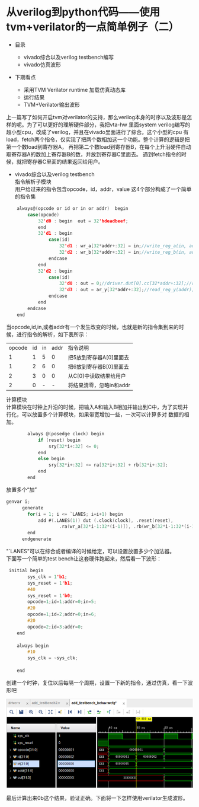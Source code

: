 # 从verilog到python代码——使用tvm+verilator的一点简单例子（二）

* 目录
    * vivado综合以及verilog testbench编写
    * vivado仿真波形

* 下期看点
    * 采用TVM Verilator runtime 加载仿真动态库
    * 运行结果
    * TVM+Verilator输出波形

上一篇写了如何开启tvm对verilator的支持，那么verilog本身的时序以及波形是怎样的呢。为了可以更好的理解硬件部分，我把vta-hw
里面system verilog编写的超小型cpu，改成了verilog，并且在vivado里面进行了综合。这个小型的cpu
有load，fetch两个指令，仅实现了把两个数相加这一个功能。整个计算的逻辑是把第一个数load到寄存器A，
再把第二个数load到寄存器B，在每个上升沿硬件自动取寄存器A的数加上寄存器B的数，并放到寄存器C里面去。
遇到fetch指令的时候，就把寄存器C里面的结果返回给用户。 
* vivado综合以及verilog testbench  
指令解析子模块  
用户给过来的指令包含opcode，id，addr，value 这4个部分构成了一个简单的指令集  
```c
    always@(opcode or id or in or addr)  begin
        case(opcode)
            32'd0 : begin  out = 32'hdeadbeef;
            end
            32'd1 : begin
                case(id)
                    32'd1 : wr_a[32*addr+:32] = in;//write_reg_a(in, addr);
                    32'd2 : wr_b[32*addr+:32] = in;//write_reg_b(in, addr);
                endcase
            end
            32'd2 : begin
                case(id)
                    32'd0 : out = 0;//driver.dut[0].cc[32*addr+:32];//read_cc(addr);
                    32'd3 : out = ar_y[32*addr+:32];//read_reg_y(addr);
                endcase
            end
        endcase
    end
```  
当opcode,id,in,或者addr有一个发生改变的时候，也就是新的指令集到来的时候，进行指令的解析，如下表所示：

<table>
<tr>
    <td>opcode</td>
    <td>id</td>
    <td>in</td>
    <td>addr</td>
    <td>指令说明</td>
</tr>
<tr>
    <td>1</td>
    <td>1</td>
    <td>5</td>
    <td>0</td>
    <td>把5放到寄存器A[0]里面去</td>
</tr>
<tr>
    <td>1</td>
    <td>2</td>
    <td>6</td>
    <td>0</td>
    <td>把6放到寄存器B[0]里面去</td>
</tr>
<tr>
    <td>2</td>
    <td>3</td>
    <td>0</td>
    <td>0</td>
    <td>从C[0]中读取结果给用户</td>
</tr>
<tr>
    <td>2</td>
    <td>0</td>
    <td>-</td>
    <td>-</td>
    <td>将结果清零，忽略in和addr</td>
</tr>
</table>
  
计算模块  
计算模块在时钟上升沿的时候，把输入A和输入B相加并输出到C中，为了实现并行化，可以放置多个计算模块，如果带宽增加一些，一次可以计算多对
数据的相加。  
```c
        always @(posedge clock) begin
            if (reset) begin
                sry[32*i+:32] <= 0;
            end
            else begin
                sry[32*i+:32] <= ra[32*i+:32] + rb[32*i+:32];
            end
        end
```  
放置多个“加”  
```c
genvar i;
      generate
        for(i = 1; i <= `LANES; i=i+1) begin
            add #(.LANES(1)) dut (.clock(clock), .reset(reset),
                    .ra(wr_a[32*i-1:32*(i-1)]), .rb(wr_b[32*i-1:32*(i-1)]), .ry(ar_y[32*i-1:32*(i-1)]));
        end
      endgenerate
```  
"`LANES"可以在综合或者编译的时候给定，可以设置放置多少个加法器。  
下面写一个简单的test bench让这套硬件跑起来，然后看一下波形：  
```c
 initial begin
        sys_clk = 1'b1;
        sys_reset = 1'b1;
        #40
        sys_reset = 1'b0;
        opcode=1;id=1;addr=0;in=5;
        #20
        opcode=1;id=2;addr=0;in=6;
        #20
        opcode=2;id=3;addr=0;
    end
    
    always begin 
        #10
        sys_clk = ~sys_clk;
        
    end
```
创建一个时钟，复位以后每隔一个周期，设置一下新的指令，通过仿真，看一下波形吧  

![](imgs/wave.png)

最后计算出来0b这个结果，验证正确。下面将一下怎样使用verilator生成波形。